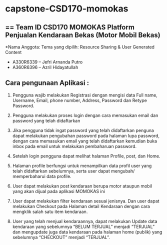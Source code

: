 
# capstone-CSD170-momokas
==
Team ID CSD170  MOMOKAS  Platform Penjualan Kendaraan Bekas (Motor Mobil Bekas)
--
*Nama Anggota:
Tema yang dipilih: Resource Sharing & User Generated Content
- A330R6339 – Jefri Arnanda Putro
- A360R6396 – Azril Hidayatullah 


## Cara pengunaan Aplikasi : 

1. Pengguna wajib melakukan Registrasi dengan mengisi data Full name, Username, Email, phone number, Address, Password dan Retype Password.

2. Pengguna melakukan proses login dengan cara memasukan email dan password yang telah didaftarkan

3. Jika pengguna tidak ingat password yang telah didaftarkan penguna dapat melakukan pengubahan password pada halaman lupa password, dengan cara memasukan email yang telah didaftarkan kemudian buka inbox pada email untuk melakukan pembaharuan password.

4. Setelah login pengguna dapat melihat halaman Profile, post, dan Home.

5. Halaman profile berfungsi untuk menampilkan data profil user yang telah didaftarkan sebelumnya, serta user dapat mengubah/ memperbaharui data profile.

6. User dapat melakukan post kendaraan berupa motor ataupun mobil yang akan dijual pada aplikasi MOMOKAS ini

7. User dapat melakukan filter kendaraan sesuai jenisnya. Dan user dapat melakukan Checkout pada Halaman detail Kendaraan dengan cara mengklik salah satu item kendaraan.

8. User yang telah menjual kendaraannya, dapat melakukan Update data kendaraan yang sebelumnya “BELUM TERJUAL” menjadi “TERJUAL” dan mengupdate juga data kendaraan pada halaman home (publik) yang sebelumnya “CHECKOUT” menjadi “TERJUAL”.
